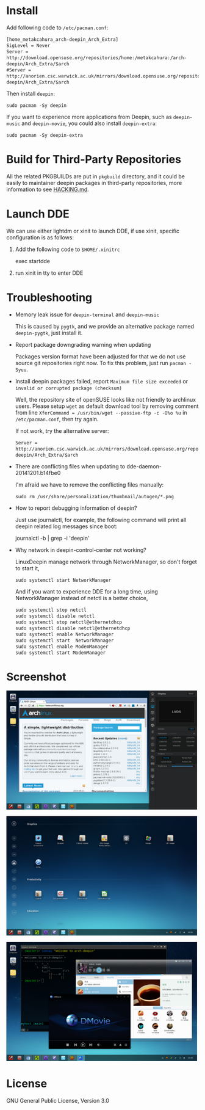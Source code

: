# Install

Add following code to `/etc/pacman.conf`:

    [home_metakcahura_arch-deepin_Arch_Extra]
    SigLevel = Never
    Server = http://download.opensuse.org/repositories/home:/metakcahura:/arch-deepin/Arch_Extra/$arch
    #Server = http://anorien.csc.warwick.ac.uk/mirrors/download.opensuse.org/repositories/home:/metakcahura:/arch-deepin/Arch_Extra/$arch

Then install `deepin`:

    sudo pacman -Sy deepin

If you want to experience more applications from Deepin, such as
`deepin-music` and `deepin-movie`, you could also install
`deepin-extra`:

    sudo pacman -Sy deepin-extra

# Build for Third-Party Repositories

All the related PKGBUILDs are put in `pkgbuild` directory, and it
could be easily to maintainer deepin packages in third-party
repositories, more information to see [HACKING.md](HACKING.md).

# Launch DDE

  We can use either lightdm or xinit to launch DDE, if use xinit,
  specific configuration is as follows:

  1. Add the following code to `$HOME/.xinitrc`

     exec startdde

  2. run xinit in tty to enter DDE

# Troubleshooting

  - Memory leak issue for `deepin-terminal` and `deepin-music`

    This is caused by `pygtk`, and we provide an alternative package
    named `deepin-pygtk`, just install it.

  - Report package downgrading warning when updating

    Packages version format have been adjusted for that we do not use
    source git repositories right now. To fix this problem, just run
    `pacman -Syuu`.

  - Install deepin packages failed, report `Maximum file size
    exceeded` or `invalid or corrupted package (checksum)`

    Well, the repository site of openSUSE looks like not friendly to
    archlinux users. Please setup `wget` as default download tool by
    removing comment from line `XferCommand = /usr/bin/wget
    --passive-ftp -c -O%o %u` in `/etc/pacman.conf`, then try again.

    If not work, try the alternative server:

        Server = http://anorien.csc.warwick.ac.uk/mirrors/download.opensuse.org/repositories/home:/metakcahura:/arch-deepin/Arch_Extra/$arch

  - There are conflicting files when updating to dde-daemon-20141201.b14fbe0

    I'm afraid we have to remove the conflicting files manually:

        sudo rm /usr/share/personalization/thumbnail/autogen/*.png

  - How to report debugging information of deepin?

    Just use journalctl, for example, the following command will
    print all deepin related log messages since boot:

       journalctl -b | grep -i 'deepin'

  - Why network in deepin-control-center not working?

    LinuxDeepin manage network through NetworkManager, so don't
    forget to start it,

        sudo systemctl start NetworkManager

    And if you want to experience DDE for a long time, using
    NetworkManager instead of netctl is a better choice,

        sudo systemctl stop netctl
        sudo systemctl disable netctl
        sudo systemctl stop netctl@ethernetdhcp
        sudo systemctl disable netctl@ethernetdhcp
        sudo systemctl enable NetworkManager
        sudo systemctl start  NetworkManager
        sudo systemctl enable ModemManager
        sudo systemctl start ModemManager

# Screenshot

<img src="./screenshot/dde_2014.1_01.png"
width=500/>

<img src="./screenshot/dde_2014.1_02.png"
width=500/>

<img src="./screenshot/dde_2014.1_03.png"
width=500/>

# License

GNU General Public License, Version 3.0
